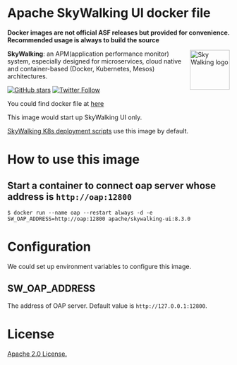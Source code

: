 # Apache SkyWalking UI docker file

**Docker images are not official ASF releases but provided for convenience. Recommended usage is always to build the source**

<img src="http://skywalking.apache.org/assets/logo.svg" alt="Sky Walking logo" height="90px" align="right" />

**SkyWalking**: an APM(application performance monitor) system, especially designed for
microservices, cloud native and container-based (Docker, Kubernetes, Mesos) architectures.

[![GitHub stars](https://img.shields.io/github/stars/apache/skywalking.svg?style=for-the-badge&label=Stars&logo=github)](https://github.com/apache/skywalking)
[![Twitter Follow](https://img.shields.io/twitter/follow/asfskywalking.svg?style=for-the-badge&label=Follow&logo=twitter)](https://twitter.com/AsfSkyWalking)

You could find docker file at [here](https://github.com/apache/skywalking-docker)

This image would start up SkyWalking UI only.

[SkyWalking K8s deployment scripts](https://github.com/apache/skywalking-kubernetes) use this image by default.

# How to use this image

## Start a container to connect oap server whose address is `http://oap:12800`

```shell
$ docker run --name oap --restart always -d -e SW_OAP_ADDRESS=http://oap:12800 apache/skywalking-ui:8.3.0
```

# Configuration

We could set up environment variables to configure this image.

## SW_OAP_ADDRESS
The address of OAP server. Default value is `http://127.0.0.1:12800`.

# License
[Apache 2.0 License.](/LICENSE)
